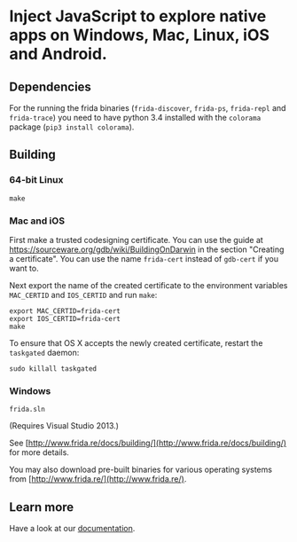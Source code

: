 Inject JavaScript to explore native apps on Windows, Mac, Linux, iOS and Android.
===

## Dependencies

For the running the frida binaries (`frida-discover`, `frida-ps`, `frida-repl` and `frida-trace`) you need to have python 3.4 installed with the `colorama` package (`pip3 install colorama`).

## Building

### 64-bit Linux

    make

### Mac and iOS

First make a trusted codesigning certificate. You can use the guide at https://sourceware.org/gdb/wiki/BuildingOnDarwin in the section "Creating a certificate". You can use the name `frida-cert` instead of `gdb-cert` if you want to.

Next export the name of the created certificate to the environment variables `MAC_CERTID` and `IOS_CERTID` and run `make`:

    export MAC_CERTID=frida-cert
    export IOS_CERTID=frida-cert
    make

To ensure that OS X accepts the newly created certificate, restart the `taskgated` daemon:

    sudo killall taskgated

### Windows

    frida.sln

(Requires Visual Studio 2013.)

See [http://www.frida.re/docs/building/](http://www.frida.re/docs/building/)
for more details.

You may also download pre-built binaries for various operating systems from
[http://www.frida.re/](http://www.frida.re/).

## Learn more

Have a look at our [documentation](http://www.frida.re/docs/home/).
